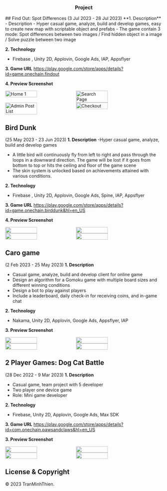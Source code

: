 
<h3 align="center">Project</h3>
## Find Out: Spot Differences
(3 Jul 2023 - 28 Jul 2023)
**1. Description**
- Description
- Hyper casual game, analyze, build and develop games, easy to create new map with scriptable object and prefabs
- The game contain 3 mode: Spot differences between two images / Find hidden object in a image / Solve puzzle between two image

**2. Technology**
- Firebase , Unity 2D, Applovin, Google Ads, IAP, Appsflyer

**3. Game URL**
https://play.google.com/store/apps/details?id=game.onechain.findout

**4. Preview Screenshot**
<div style="display: flex; flex-direction: row;">
  <img src="https://github.com/thientm27/Project-Captures/blob/main/Find%20Out%20Spot%20Differences/main-menu.png" alt="Home 1" width="45%"></img>
  <img src="https://github.com/thientm27/Project-Captures/blob/main/Find%20Out%20Spot%20Differences/gameplay1.png" alt="Search Page" width="45%"></img>
</div>
<div style="display: flex; flex-direction: row;">
  <img src="https://github.com/thientm27/Project-Captures/blob/main/Find%20Out%20Spot%20Differences/gameplay2.png" alt="Admin Post List" width="45%"></img>
  <img src="https://github.com/thientm27/Project-Captures/blob/main/Find%20Out%20Spot%20Differences/gameplay3.png" alt="Checkout" width="45%"></img>
</div>

## Bird Dunk
(25 May 2023 - 23 Jun 2023)
**1. Description**
-Hyper casual game, analyze, build and develop games
- A little bird will continuously fly from left to right and pass through the loops in a downward direction. The game will be lost if it goes from bottom to top or hits the ceiling and floor of the game scene
- The skin system is unlocked based on achievements attained with various conditions.

**2. Technology**
- Firebase , Unity 2D, Applovin, Google Ads, Spine, IAP, Appsflyer

**3. Game URL**
https://play.google.com/store/apps/details?id=game.onechain.birddunk&hl=en_US

**4. Preview Screenshot**
<div style="display: flex; flex-direction: row;">
  <img src="https://github.com/thientm27/Project-Captures/blob/main/Bird%20Dunk/gameplay.png"  width="45%"></img>
  <img src="https://github.com/thientm27/Project-Captures/blob/main/Bird%20Dunk/main-menu.png"  width="45%"></img>
</div>
<div style="display: flex; flex-direction: row;">
  <img src="https://github.com/thientm27/Project-Captures/blob/main/Bird%20Dunk/skin-shop.png" width="45%"></img>
  <img src="https://github.com/thientm27/Project-Captures/blob/main/Bird%20Dunk/lose.png"  width="45%"></img>
</div>

## Caro game
(2 Feb 2023 - 25 May 2023)
**1. Description**
- Casual game, analyze, build and develop client for online game
- Design an algorithm for a Gomoku game with multiple board sizes and different winning conditions
- Design a bot to play against players
- Include a leaderboard, daily check-in for receiving coins, and in-game chat

**2. Technology**
- Nakama, Unity 2D, Applovin, Google Ads, Appsflyer, IAP

**3. Preview Screenshot**
<div style="display: flex; flex-direction: row;">
  <img src="https://github.com/thientm27/Project-Captures/blob/main/Caro%20game/main-menu.png"  width="45%"></img>
  <img src="https://github.com/thientm27/Project-Captures/blob/main/Caro%20game/daily-bonus.png"  width="45%"></img>
</div>
<div style="display: flex; flex-direction: row;">
  <img src="https://github.com/thientm27/Project-Captures/blob/main/Caro%20game/leader-board.png" width="45%"></img>
  <img src="https://github.com/thientm27/Project-Captures/blob/main/Caro%20game/ingame.png"  width="45%"></img>
</div>

## 2 Player Games: Dog Cat Battle
(28 Dec 2022 - 9 Mar 2023)
**1. Description**
- Casual game, team project with 5 developer
- Two player one device game
- Role: Mini game developer
  
**2. Technology**
- Firebase, Unity 2D, Applovin, Google Ads, Max SDK
  
**3. Game URL**
https://play.google.com/store/apps/details?id=com.onechain.pawsandclaws&hl=en_US

**3. Preview Screenshot**
<div style="display: flex; flex-direction: row;">
  <img src="https://github.com/thientm27/Project-Captures/blob/main/2%20Player%20Games%20Dog%20Cat%20Battle/mian-menu.png"  width="45%"></img>
  <img src="https://github.com/thientm27/Project-Captures/blob/main/2%20Player%20Games%20Dog%20Cat%20Battle/gameplay1.png"  width="45%"></img>
</div>
<div style="display: flex; flex-direction: row;">
  <img src="https://github.com/thientm27/Project-Captures/blob/main/2%20Player%20Games%20Dog%20Cat%20Battle/gameplay2.png" width="45%"></img>
  <img src="https://github.com/thientm27/Project-Captures/blob/main/2%20Player%20Games%20Dog%20Cat%20Battle/gameplay3.png"  width="45%"></img>
</div>

## License & Copyright
&copy; 2023 TranMinhThien.
